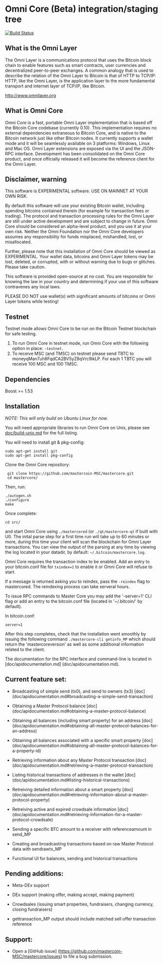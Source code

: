 Omni Core (Beta) integration/staging tree
=================================================

[![Build Status](https://travis-ci.org/OmniLayer/omnicore.svg?branch=omnicore-0.0.10)](https://travis-ci.org/OmniLayer/omnicore)

What is the Omni Layer
----------------------
The Omni Layer is a communications protocol that uses the Bitcoin block chain to enable features such as smart contracts, user currencies and decentralized peer-to-peer exchanges. A common analogy that is used to describe the relation of the Omni Layer to Bitcoin is that of HTTP to TCP/IP: HTTP, like the Omni Layer, is the application layer to the more fundamental transport and internet layer of TCP/IP, like Bitcoin.

http://www.omnilayer.org

What is Omni Core
-----------------

Omni Core is a fast, portable Omni Layer implementation that is based off the Bitcoin Core codebase (currently 0.10). This implementation requires no external dependencies extraneous to Bitcoin Core, and is native to the Bitcoin network just like other Bitcoin nodes. It currently supports a wallet mode and it will be seamlessly available on 3 platforms: Windows, Linux and Mac OS. Omni Layer extensions are exposed via the UI and the JSON-RPC interface. Development has been consolidated on the Omni Core product, and once officially released it will become the reference client for the Omni Layer.

Disclaimer, warning
-------------------
This software is EXPERIMENTAL software. USE ON MAINNET AT YOUR OWN RISK.

By default this software will use your existing Bitcoin wallet, including spending bitcoins contained therein (for example for transaction fees or trading).
The protocol and transaction processing rules for the Omni Layer are still under active development and are subject to change in future.
Omni Core should be considered an alpha-level product, and you use it at your own risk. Neither the Omni Foundation nor the Omni Core developers assumes any responsibility for funds misplaced, mishandled, lost, or misallocated.

Further, please note that this installation of Omni Core should be viewed as EXPERIMENTAL. Your wallet data, bitcoins and Omni Layer tokens may be lost, deleted, or corrupted, with or without warning due to bugs or glitches. Please take caution.

This software is provided open-source at no cost. You are responsible for knowing the law in your country and determining if your use of this software contravenes any local laws.

PLEASE DO NOT use wallet(s) with significant amounts of bitcoins or Omni Layer tokens while testing!

Testnet
-------------------

Testnet mode allows Omni Core to be run on the Bitcoin Testnet blockchain for safe testing.
1. To run Omni Core in testnet mode, run Omni Core with the following option in place: ``` -testnet ```.
2. To receive MSC (and TMSC) on testnet please send TBTC to moneyqMan7uh8FqdCA2BV5yZ8qVrc9ikLP. For each 1 TBTC you will receive 100 MSC and 100 TMSC.


Dependencies
------------
Boost >= 1.53

Installation
------------

*NOTE: This will only build on Ubuntu Linux for now.*

You will need appropriate libraries to run Omni Core on Unix, 
please see [doc/build-unix.md](doc/build-unix.md) for the full listing.

You will need to install git & pkg-config:

```
sudo apt-get install git
sudo apt-get install pkg-config
```

Clone the Omni Core repository:

```
 git clone https://github.com/mastercoin-MSC/mastercore.git
 cd mastercore/
```

Then, run:

```
./autogen.sh
./configure
make
```
Once complete:

```
cd src/
```
and start Omni Core using ```./mastercored``` (or ```./qt/mastercore-qt``` if built with UI). The inital parse step for a first time run
will take up to 60 minutes or more, during this time your client will scan the blockchain for Omni Layer transactions. You can view the 
output of the parsing at any time by viewing the log located in your datadir, by default: ```~/.bitcoin/mastercore.log```.

Omni Core requires the transaction index to be enabled.   Add an entry to your bitcoin.conf file for ```txindex=1``` to enable it or Omni Core will refuse to start.

If a message is returned asking you to reindex, pass the ```-reindex``` flag to mastercored. The reindexing process can take serveral hours.

To issue RPC commands to Master Core you may add the '-server=1' CLI flag or add an entry to the bitcoin.conf file (located in '~/.bitcoin/' by default).

In bitcoin.conf:
```
server=1
```

After this step completes, check that the installation went smoothly by issuing the following command ```./mastercore-cli getinfo_MP``` which should return the 'mastercoreversion' as well as some
additional information related to the client.

The documentation for the RPC interface and command-line is located in [doc/apidocumentation.md] (doc/apidocumentation.md).

Current feature set:
--------------------

* Broadcasting of simple send (tx0), and send to owners (tx3) [doc] (doc/apidocumentation.md#broadcasting-a-simple-send-transaction)

* Obtaining a Master Protocol balance [doc] (doc/apidocumentation.md#obtaining-a-master-protocol-balance)

* Obtaining all balances (including smart property) for an address [doc] (doc/apidocumentation.md#obtaining-all-master-protocol-balances-for-an-address)

* Obtaining all balances associated with a specific smart property [doc] (doc/apidocumentation.md#obtaining-all-master-protocol-balances-for-a-property-id)

* Retrieving information about any Master Protocol transaction [doc] (doc/apidocumentation.md#retrieving-a-master-protocol-transaction)

* Listing historical transactions of addresses in the wallet [doc] (doc/apidocumentation.md#listing-historical-transactions)                            

* Retreiving detailed information about a smart property [doc] (doc/apidocumentation.md#retrieving-information-about-a-master-protocol-property)

* Retreiving active and expired crowdsale information [doc] (doc/apidocumentation.md#retrieving-information-for-a-master-protocol-crowdsale)

* Sending a specific BTC amount to a receiver with referenceamount in send_MP

* Creating and broadcasting transactions based on raw Master Protocol data with sendrawtx_MP

* Functional UI for balances, sending and historical transactions

Pending additions:
-------------------

* Meta-DEx support

* DEx support (making offer, making accept, making payment)

* Crowdsales (issuing smart properties, fundraisers, changing currency, closing fundraisers)

* gettransaction_MP output should include matched sell offer transaction reference

Support:
------------------

* Open a [GitHub issue] (https://github.com/mastercoin-MSC/mastercore/issues) to file a bug submission.
